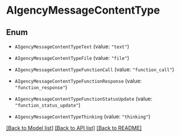 # AIgencyMessageContentType

## Enum


* `AIgencyMessageContentTypeText` (value: `"text"`)

* `AIgencyMessageContentTypeFile` (value: `"file"`)

* `AIgencyMessageContentTypeFunctionCall` (value: `"function_call"`)

* `AIgencyMessageContentTypeFunctionResponse` (value: `"function_response"`)

* `AIgencyMessageContentTypeFunctionStatusUpdate` (value: `"function_status_update"`)

* `AIgencyMessageContentTypeThinking` (value: `"thinking"`)


[[Back to Model list]](../README.md#documentation-for-models) [[Back to API list]](../README.md#documentation-for-api-endpoints) [[Back to README]](../README.md)



